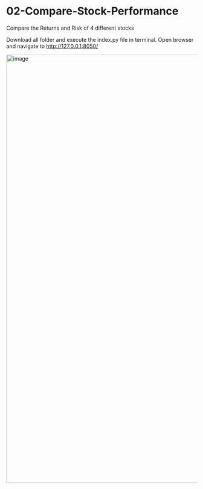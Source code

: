 # 02-Compare-Stock-Performance

Compare the Returns and Risk of 4 different stocks

Download all folder and execute the index.py file in terminal. Open browser and navigate to http://127.0.0.1:8050/

<img width="1131" alt="image" src="https://github.com/sathjay/02-Compare-Stock-Performance/assets/11035994/e1f47d58-bb81-470e-8cfd-17e0f16228f2">
